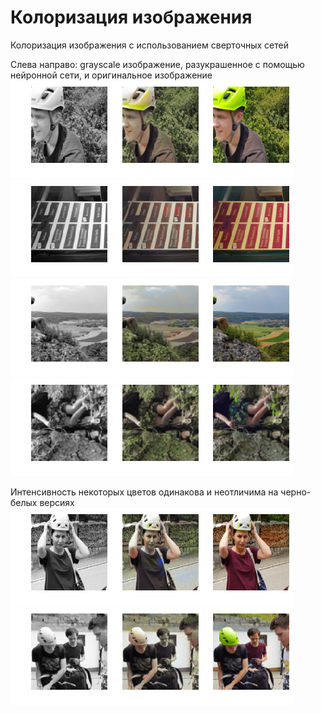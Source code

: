 # Колоризация изображения

Колоризация изображения с использованием сверточных сетей

Слева направо: grayscale изображение, разукрашенное с помощью нейронной сети, и оригинальное изображение
![Пример 1](colorized.png)
![Пример 2](colorized2.png)
![Пример 3](colorized3.png)
![Пример 4](colorized4.png)

Интенсивность некоторых цветов одинакова и неотличима на черно-белых версиях
![Синий и красный](red_to_blue.png)
![Красный и зеленый](green_to_red.png)
